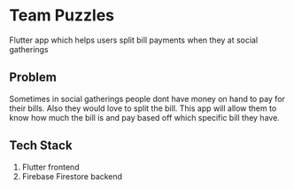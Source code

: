 # Team Puzzles
Flutter app which helps users split bill payments when they at social gatherings

## Problem
Sometimes in social gatherings people dont have money on hand to pay for their bills. Also they would love to split the bill. 
This app will allow them to know how much the bill is and pay based off which specific bill they have.

## Tech Stack
1. Flutter frontend
2. Firebase Firestore backend
